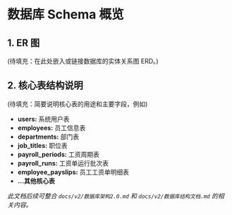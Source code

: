 # 数据库 Schema 概览

## 1. ER 图

(待填充：在此处嵌入或链接数据库的实体关系图 ERD。)

## 2. 核心表结构说明

(待填充：简要说明核心表的用途和主要字段，例如)

- **users:** 系统用户表
- **employees:** 员工信息表
- **departments:** 部门表
- **job_titles:** 职位表
- **payroll_periods:** 工资周期表
- **payroll_runs:** 工资单运行批次表
- **employee_payslips:** 员工工资单明细表
- **...其他核心表**

*此文档后续可整合 `docs/v2/数据库架构2.0.md` 和 `docs/v2/数据库结构文档.md` 的相关内容。* 